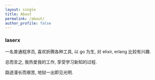 ```yaml
---
layout: single
title: About
permalink: /about/
author_profile: false
---
```


### laserx

一名普通程序员, 喜欢折腾各种工具, 以 go 为生, 对 elixir, erlang 比较有兴趣.

总而言之, 我热爱我的工作, 享受学习新知的过程.

路途漫长而艰苦, 地狱一出即见光明.
